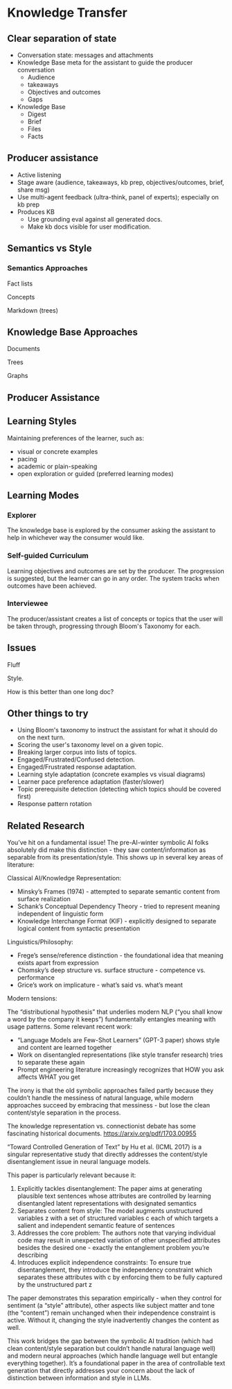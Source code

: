 # Knowledge Transfer

## Clear separation of state

- Conversation state: messages and attachments
- Knowledge Base meta for the assistant to guide the producer conversation
  - Audience
  - takeaways
  - Objectives and outcomes
  - Gaps
- Knowledge Base
  - Digest
  - Brief
  - Files
  - Facts

## Producer assistance

- Active listening
- Stage aware (audience, takeaways, kb prep, objectives/outcomes, brief, share msg)
- Use multi-agent feedback (ultra-think, panel of experts); especially on kb prep
- Produces KB
  - Use grounding eval against all generated docs.
  - Make kb docs visible for user modification.

## Semantics vs Style

### Semantics Approaches

Fact lists

Concepts

Markdown (trees)

## Knowledge Base Approaches

Documents

Trees

Graphs

## Producer Assistance



## Learning Styles

Maintaining preferences of the learner, such as:

- visual or concrete examples
- pacing
- academic or plain-speaking
- open exploration or guided (preferred learning modes)

## Learning Modes

### Explorer

The knowledge base is explored by the consumer asking the assistant to help in whichever way the consumer would like.

### Self-guided Curriculum

Learning objectives and outcomes are set by the producer. The progression is suggested, but the learner can go in any order. The system tracks when outcomes have been achieved.

### Interviewee

The producer/assistant creates a list of concepts or topics that the user will be taken through, progressing through Bloom's Taxonomy for each.

## Issues

Fluff

Style.

How is this better than one long doc?

## Other things to try

- Using Bloom's taxonomy to instruct the assistant for what it should do on the next turn.
- Scoring the user's taxonomy level on a given topic.
- Breaking larger corpus into lists of topics.
- Engaged/Frustrated/Confused detection.
- Engaged/Frustrated response adaptation.
- Learning style adaptation (concrete examples vs visual diagrams)
- Learner pace preference adaptation (faster/slower)
- Topic prerequisite detection (detecting which topics should be covered first)
- Response pattern rotation

 ## Related Research

 You’ve hit on a fundamental issue! The pre-AI-winter symbolic AI folks absolutely did make this distinction - they saw content/information as separable from its presentation/style. This shows up in several key areas of literature:

Classical AI/Knowledge Representation:

- Minsky’s Frames (1974) - attempted to separate semantic content from surface realization
- Schank’s Conceptual Dependency Theory - tried to represent meaning independent of linguistic form
- Knowledge Interchange Format (KIF) - explicitly designed to separate logical content from syntactic presentation

Linguistics/Philosophy:

- Frege’s sense/reference distinction - the foundational idea that meaning exists apart from expression
- Chomsky’s deep structure vs. surface structure - competence vs. performance
- Grice’s work on implicature - what’s said vs. what’s meant

Modern tensions:

The “distributional hypothesis” that underlies modern NLP (“you shall know a word by the company it keeps”) fundamentally entangles meaning with usage patterns. Some relevant recent work:

- “Language Models are Few-Shot Learners” (GPT-3 paper) shows style and content are learned together
- Work on disentangled representations (like style transfer research) tries to separate these again
- Prompt engineering literature increasingly recognizes that HOW you ask affects WHAT you get

The irony is that the old symbolic approaches failed partly because they couldn’t handle the messiness of natural language, while modern approaches succeed by embracing that messiness - but lose the clean content/style separation in the process.

The knowledge representation vs. connectionist debate has some fascinating historical documents.
https://arxiv.org/pdf/1703.00955

“Toward Controlled Generation of Text” by Hu et al. (ICML 2017) is a singular representative study that directly addresses the content/style disentanglement issue in neural language models.

This paper is particularly relevant because it:

1. Explicitly tackles disentanglement: The paper aims at generating plausible text sentences whose attributes are controlled by learning disentangled latent representations with designated semantics
1. Separates content from style: The model augments unstructured variables z with a set of structured variables c each of which targets a salient and independent semantic feature of sentences
1. Addresses the core problem: The authors note that varying individual code may result in unexpected variation of other unspecified attributes besides the desired one - exactly the entanglement problem you’re describing
1. Introduces explicit independence constraints: To ensure true disentanglement, they introduce the independency constraint which separates these attributes with c by enforcing them to be fully captured by the unstructured part z

The paper demonstrates this separation empirically - when they control for sentiment (a “style” attribute), other aspects like subject matter and tone (the “content”) remain unchanged when their independence constraint is active. Without it, changing the style inadvertently changes the content as well.

This work bridges the gap between the symbolic AI tradition (which had clean content/style separation but couldn’t handle natural language well) and modern neural approaches (which handle language well but entangle everything together). It’s a foundational paper in the area of controllable text generation that directly addresses your concern about the lack of distinction between information and style in LLMs.
